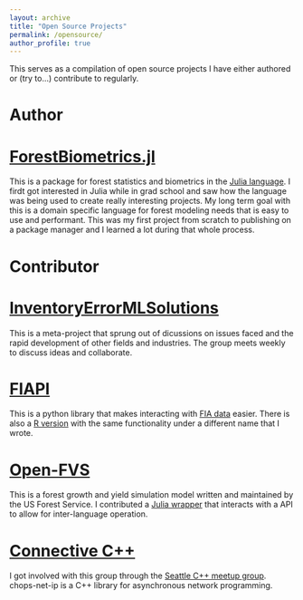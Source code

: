 ```yaml
---
layout: archive
title: "Open Source Projects"
permalink: /opensource/
author_profile: true
---
```


This serves as a compilation of open source projects I have either authored or (try to...) contribute to regularly.

Author
====

# [ForestBiometrics.jl](https://github.com/Crghilardi/ForestBiometrics.jl)

This is a package for forest statistics and biometrics in the [Julia language](https://julialang.org/). I firdt got interested in Julia while in grad school and saw how the language was being used to create really interesting projects. My long term goal with this is a domain specific language for forest modeling needs that is easy to use and performant. This was my first project from scratch to publishing on a package manager and I learned a lot during that whole process.

Contributor
===
# [InventoryErrorMLSolutions](https://github.com/New-Jersey-Forest-Service/InventoryErrorMLSolutions)

This is a meta-project that sprung out of dicussions on issues faced and the rapid development of other fields and industries. The group meets weekly to discuss ideas and collaborate.

# [FIAPI](https://github.com/New-Jersey-Forest-Service/FIAPI)

This is a python library that makes interacting with [FIA data](https://www.fia.fs.fed.us/tools-data/index.php) easier. There is also a [R version](https://github.com/New-Jersey-Forest-Service/EVALIDatR) with the same functionality under a different name that I wrote.

# [Open-FVS](https://sourceforge.net/p/open-fvs/code/HEAD/tree/)

This is a forest growth and yield simulation model written and maintained by the US Forest Service. I contributed a [Julia wrapper](https://sourceforge.net/p/open-fvs/code/HEAD/tree/branches/ForestVegetationSimulator.jl/) that interacts with a API to allow for inter-language operation.

# [Connective C++](https://github.com/connectivecpp)

I got involved with this group through the [Seattle C++ meetup group](https://www.meetup.com/Seattle-C-Meetup). chops-net-ip is a C++ library for asynchronous network programming.